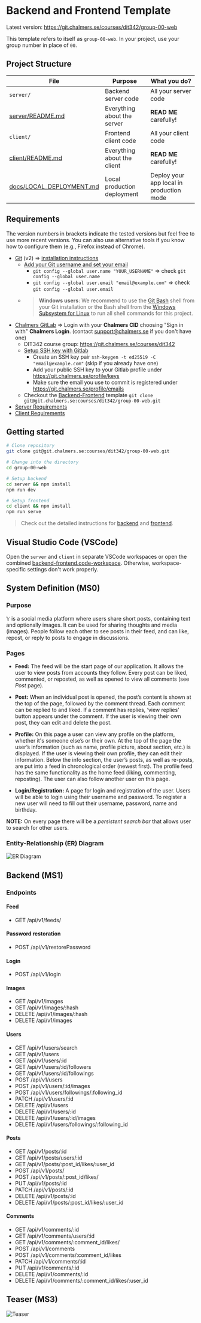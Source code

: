 # Backend and Frontend Template

Latest version: https://git.chalmers.se/courses/dit342/group-00-web

This template refers to itself as `group-00-web`. In your project, use your group number in place of `00`.

## Project Structure

| File        | Purpose           | What you do?  |
| ------------- | ------------- | ----- |
| `server/` | Backend server code | All your server code |
| [server/README.md](server/README.md) | Everything about the server | **READ ME** carefully! |
| `client/` | Frontend client code | All your client code |
| [client/README.md](client/README.md) | Everything about the client | **READ ME** carefully! |
| [docs/LOCAL_DEPLOYMENT.md](docs/LOCAL_DEPLOYMENT.md) | Local production deployment | Deploy your app local in production mode |

## Requirements

The version numbers in brackets indicate the tested versions but feel free to use more recent versions.
You can also use alternative tools if you know how to configure them (e.g., Firefox instead of Chrome).

* [Git](https://git-scm.com/) (v2) => [installation instructions](https://www.atlassian.com/git/tutorials/install-git)
  * [Add your Git username and set your email](https://docs.gitlab.com/ce/gitlab-basics/start-using-git.html#add-your-git-username-and-set-your-email)
    * `git config --global user.name "YOUR_USERNAME"` => check `git config --global user.name`
    * `git config --global user.email "email@example.com"` => check `git config --global user.email`
  * > **Windows users**: We recommend to use the [Git Bash](https://www.atlassian.com/git/tutorials/git-bash) shell from your Git installation or the Bash shell from the [Windows Subsystem for Linux](https://docs.microsoft.com/en-us/windows/wsl/install-win10) to run all shell commands for this project.
* [Chalmers GitLab](https://git.chalmers.se/) => Login with your **Chalmers CID** choosing "Sign in with" **Chalmers Login**. (contact [support@chalmers.se](mailto:support@chalmers.se) if you don't have one)
  * DIT342 course group: https://git.chalmers.se/courses/dit342
  * [Setup SSH key with Gitlab](https://docs.gitlab.com/ee/ssh/)
    * Create an SSH key pair `ssh-keygen -t ed25519 -C "email@example.com"` (skip if you already have one)
    * Add your public SSH key to your Gitlab profile under https://git.chalmers.se/profile/keys
    * Make sure the email you use to commit is registered under https://git.chalmers.se/profile/emails
  * Checkout the [Backend-Frontend](https://git.chalmers.se/courses/dit342/group-00-web) template `git clone git@git.chalmers.se:courses/dit342/group-00-web.git`
* [Server Requirements](./server/README.md#Requirements)
* [Client Requirements](./client/README.md#Requirements)

## Getting started

```bash
# Clone repository
git clone git@git.chalmers.se:courses/dit342/group-00-web.git

# Change into the directory
cd group-00-web

# Setup backend
cd server && npm install
npm run dev

# Setup frontend
cd client && npm install
npm run serve
```

> Check out the detailed instructions for [backend](./server/README.md) and [frontend](./client/README.md).

## Visual Studio Code (VSCode)

Open the `server` and `client` in separate VSCode workspaces or open the combined [backend-frontend.code-workspace](./backend-frontend.code-workspace). Otherwise, workspace-specific settings don't work properly.

## System Definition (MS0)

### Purpose

𝕐 is a social media platform where users share short posts, containing text and optionally images. It can be used for sharing thoughts and media (images). People follow each other to see posts in their feed, and can like, repost, or reply to posts to engage in discussions.

### Pages

* **Feed:** The feed will be the start page of our application. It allows the user to view posts from accounts they follow. Every post can be liked, commented, or reposted, as well as opened to view all comments (see *Post* page). 

* **Post:** When an individual post is opened, the post’s content is shown at the top of the page, followed by the comment thread. Each comment can be replied to and liked. If a comment has replies, ‘view replies’ button appears under the comment. If the user is viewing their own post, they can edit and delete the post.

* **Profile:** On this page a user can view any profile on the platform, whether it's someone else’s or their own. At the top of the page the user’s information (such as name, profile picture, about section, etc.) is displayed. If the user is viewing their own profile, they can edit their information. Below the info section, the user’s posts, as well as re-posts, are put into a feed in chronological order (newest first). The profile feed has the same functionality as the home feed (liking, commenting, reposting). The user can also follow another user on this page.

* **Login/Registration:** A page for login and registration of the user. Users will be able to login using their username and password. To register a new user will need to fill out their username, password, name and birthday.

**NOTE:** On every page there will be a *persistent search bar* that allows user to search for other users.


### Entity-Relationship (ER) Diagram

![ER Diagram](./images/er_diagram.png)

## Backend (MS1)
### Endpoints
#### Feed
- GET /api/v1/feeds/

#### Password restoration
- POST /api/v1/restorePassword

#### Login
- POST /api/v1/login

#### Images
- GET /api/v1/images
- GET /api/v1/images/:hash
- DELETE /api/v1/images/:hash
- DELETE /api/v1/images

#### Users
- GET /api/v1/users/search
- GET /api/v1/users
- GET /api/v1/users/:id
- GET /api/v1/users/:id/followers
- GET /api/v1/users/:id/followings
- POST /api/v1/users
- POST /api/v1/users/:id/images
- POST /api/v1/users/followings/:following_id
- PATCH /api/v1/users/:id
- DELETE /api/v1/users
- DELETE /api/v1/users/:id
- DELETE /api/v1/users/:id/images
- DELETE /api/v1/users/followings/:following_id

#### Posts
- GET /api/v1/posts/:id
- GET /api/v1/posts/users/:id
- GET /api/v1/posts/:post_id/likes/:user_id
- POST /api/v1/posts/
- POST /api/v1/posts/:post_id/likes/
- PUT /api/v1/posts/:id
- PATCH /api/v1/posts/:id
- DELETE /api/v1/posts/:id
- DELETE /api/v1/posts/:post_id/likes/:user_id

#### Comments
- GET /api/v1/comments/:id
- GET /api/v1/comments/users/:id
- GET /api/v1/comments/:comment_id/likes/
- POST /api/v1/comments
- POST /api/v1/comments/:comment_id/likes
- PATCH /api/v1/comments/:id
- PUT /api/v1/comments/:id
- DELETE /api/v1/comments/:id
- DELETE /api/v1/comments/:comment_id/likes/:user_id

## Teaser (MS3)

![Teaser](./images/teaser.png)
